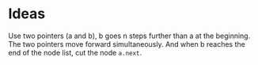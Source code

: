 Ideas
=====

Use two pointers (a and b), b goes n steps further than a at the beginning. The two pointers move forward simultaneously. And when b reaches the end of the node list, cut the node `a.next`.